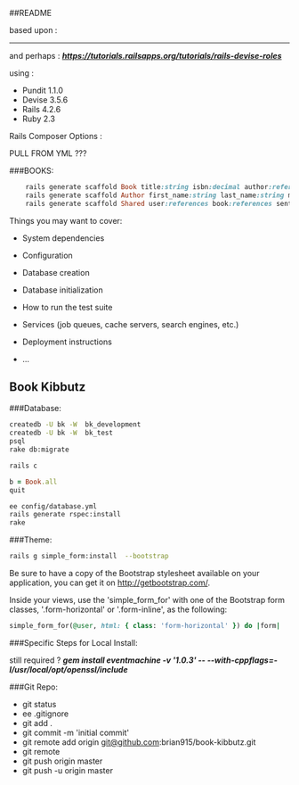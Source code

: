 ##README


based upon : 

***

and perhaps : 
***https://tutorials.railsapps.org/tutorials/rails-devise-roles***

using :

* Pundit 1.1.0
* Devise 3.5.6
* Rails 4.2.6
* Ruby 2.3

Rails Composer Options :

PULL FROM YML ???

###BOOKS:
```ruby
	rails generate scaffold Book title:string isbn:decimal author:references
	rails generate scaffold Author first_name:string last_name:string middle_name:string
	rails generate scaffold Shared user:references book:references sent:date
```

Things you may want to cover:


* System dependencies

* Configuration

* Database creation

* Database initialization

* How to run the test suite

* Services (job queues, cache servers, search engines, etc.)

* Deployment instructions

* ...




## Book Kibbutz


###Database:

```bash
createdb -U bk -W  bk_development
createdb -U bk -W  bk_test
psql
rake db:migrate 

rails c
```
```ruby
b = Book.all
quit
```
```bash
ee config/database.yml
rails generate rspec:install
rake
```


###Theme:

```bash
rails g simple_form:install  --bootstrap
```
  Be sure to have a copy of the Bootstrap stylesheet available on your
    application, you can get it on http://getbootstrap.com/.

  Inside your views, use the 'simple_form_for' with one of the Bootstrap form
    classes, '.form-horizontal' or '.form-inline', as the following:

```ruby
simple_form_for(@user, html: { class: 'form-horizontal' }) do |form|
```

###Specific Steps for Local Install:

still required ? 
***gem install eventmachine -v '1.0.3' -- --with-cppflags=-I/usr/local/opt/openssl/include***

###Git Repo:

* git status
* ee .gitignore
* git add .
* git commit -m 'initial commit'
* git remote add origin git@github.com:brian915/book-kibbutz.git
* git remote
* git push origin master
* git push -u origin master





